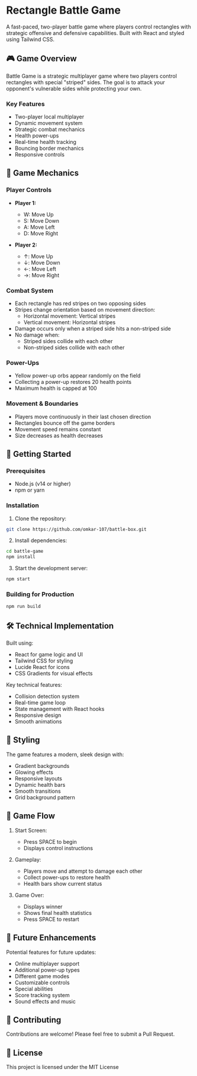 # Rectangle Battle Game

A fast-paced, two-player battle game where players control rectangles with strategic offensive and defensive capabilities. Built with React and styled using Tailwind CSS.

## 🎮 Game Overview

Battle Game is a strategic multiplayer game where two players control rectangles with special "striped" sides. The goal is to attack your opponent's vulnerable sides while protecting your own.

### Key Features

- Two-player local multiplayer
- Dynamic movement system
- Strategic combat mechanics
- Health power-ups
- Real-time health tracking
- Bouncing border mechanics
- Responsive controls

## 🎯 Game Mechanics

### Player Controls

- **Player 1:**
  - W: Move Up
  - S: Move Down
  - A: Move Left
  - D: Move Right

- **Player 2:**
  - ↑: Move Up
  - ↓: Move Down
  - ←: Move Left
  - →: Move Right

### Combat System

- Each rectangle has red stripes on two opposing sides
- Stripes change orientation based on movement direction:
  - Horizontal movement: Vertical stripes
  - Vertical movement: Horizontal stripes
- Damage occurs only when a striped side hits a non-striped side
- No damage when:
  - Striped sides collide with each other
  - Non-striped sides collide with each other

### Power-Ups

- Yellow power-up orbs appear randomly on the field
- Collecting a power-up restores 20 health points
- Maximum health is capped at 100

### Movement & Boundaries

- Players move continuously in their last chosen direction
- Rectangles bounce off the game borders
- Movement speed remains constant
- Size decreases as health decreases

## 🚀 Getting Started

### Prerequisites

- Node.js (v14 or higher)
- npm or yarn

### Installation

1. Clone the repository:
```bash
git clone https://github.com/omkar-107/battle-box.git
```

2. Install dependencies:
```bash
cd battle-game
npm install
```

3. Start the development server:
```bash
npm start
```

### Building for Production

```bash
npm run build
```

## 🛠️ Technical Implementation

Built using:
- React for game logic and UI
- Tailwind CSS for styling
- Lucide React for icons
- CSS Gradients for visual effects

Key technical features:
- Collision detection system
- Real-time game loop
- State management with React hooks
- Responsive design
- Smooth animations

## 🎨 Styling

The game features a modern, sleek design with:
- Gradient backgrounds
- Glowing effects
- Responsive layouts
- Dynamic health bars
- Smooth transitions
- Grid background pattern

## 🎯 Game Flow

1. Start Screen:
   - Press SPACE to begin
   - Displays control instructions

2. Gameplay:
   - Players move and attempt to damage each other
   - Collect power-ups to restore health
   - Health bars show current status

3. Game Over:
   - Displays winner
   - Shows final health statistics
   - Press SPACE to restart

## 🔄 Future Enhancements

Potential features for future updates:
- Online multiplayer support
- Additional power-up types
- Different game modes
- Customizable controls
- Special abilities
- Score tracking system
- Sound effects and music

## 📝 Contributing

Contributions are welcome! Please feel free to submit a Pull Request.

## 📜 License

This project is licensed under the MIT License 